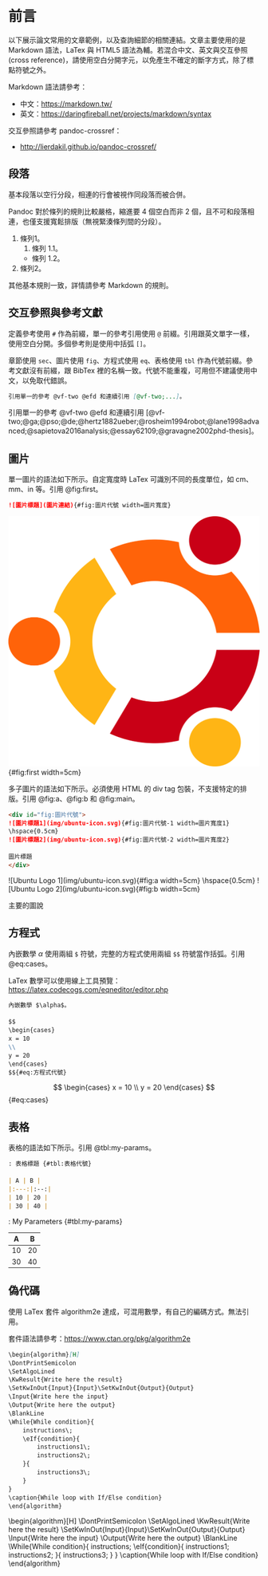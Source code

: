 # 前言

以下展示論文常用的文章範例，以及查詢細節的相關連結。文章主要使用的是 Markdown 語法，LaTex 與 HTML5 語法為輔。若混合中文、英文與交互參照 (cross reference)，請使用空白分開字元，以免產生不確定的斷字方式，除了標點符號之外。

Markdown 語法請參考：

+ 中文：<https://markdown.tw/>
+ 英文：<https://daringfireball.net/projects/markdown/syntax>

交互參照請參考 pandoc-crossref：

+ <http://lierdakil.github.io/pandoc-crossref/>

## 段落

基本段落以空行分段，相連的行會被視作同段落而被合併。

Pandoc 對於條列的規則比較嚴格，縮進要 4 個空白而非 2 個，且不可和段落相連，也僅支援寬鬆排版（無視緊湊條列間的分段）。

1. 條列1。
    1. 條列 1.1。
    + 條列 1.2。
1. 條列2。

其他基本規則一致，詳情請參考 Markdown 的規則。

## 交互參照與參考文獻

定義參考使用 `#` 作為前綴，單一的參考引用使用 `@` 前綴。引用跟英文單字一樣，使用空白分開。多個參考則是使用中括弧 `[]`。

章節使用 `sec`、圖片使用 `fig`、方程式使用 `eq`、表格使用 `tbl` 作為代號前綴。參考文獻沒有前綴，跟 BibTex 裡的名稱一致。代號不能重複，可用但不建議使用中文，以免取代錯誤。

```markdown
引用單一的參考 @vf-two @efd 和連續引用 [@vf-two;...]。
```

引用單一的參考 @vf-two @efd 和連續引用 [@vf-two;@ga;@pso;@de;@hertz1882ueber;@rosheim1994robot;@lane1998advanced;@sapietova2016analysis;@essay62109;@gravagne2002phd-thesis]。

## 圖片

單一圖片的語法如下所示。自定寬度時 LaTex 可識別不同的長度單位，如 cm、mm、in 等。引用 @fig:first。

```markdown
![圖片標題](圖片連結){#fig:圖片代號 width=圖片寬度}
```

![Ubuntu Logo 1](img/ubuntu-icon.svg){#fig:first width=5cm}

多子圖片的語法如下所示。必須使用 HTML 的 div tag 包裝，不支援特定的排版。引用 @fig:a、@fig:b 和 @fig:main。

```markdown
<div id="fig:圖片代號">
![圖片標題1](img/ubuntu-icon.svg){#fig:圖片代號-1 width=圖片寬度1}
\hspace{0.5cm}
![圖片標題2](img/ubuntu-icon.svg){#fig:圖片代號-2 width=圖片寬度2}

圖片標題
</div>
```

<div id="fig:main">
![Ubuntu Logo 1](img/ubuntu-icon.svg){#fig:a width=5cm}
\hspace{0.5cm}
![Ubuntu Logo 2](img/ubuntu-icon.svg){#fig:b width=5cm}

主要的圖說
</div>

## 方程式

內嵌數學 $\alpha$ 使用兩組 `$` 符號，完整的方程式使用兩組 `$$` 符號當作括弧。引用 @eq:cases。

LaTex 數學可以使用線上工具預覽：<https://latex.codecogs.com/eqneditor/editor.php>

```markdown
內嵌數學 $\alpha$。

$$
\begin{cases}
x = 10
\\
y = 20
\end{cases}
$${#eq:方程式代號}
```

$$
\begin{cases}
x = 10
\\
y = 20
\end{cases}
$${#eq:cases}

## 表格

表格的語法如下所示。引用 @tbl:my-params。

```markdown
: 表格標題 {#tbl:表格代號}

| A | B |
|:---:|:--:|
| 10 | 20 |
| 30 | 40 |
```

: My Parameters {#tbl:my-params}

| A | B |
|:---:|:--:|
| 10 | 20 |
| 30 | 40 |

## 偽代碼

使用 LaTex 套件 algorithm2e 達成，可混用數學，有自己的編碼方式。無法引用。

套件語法請參考：<https://www.ctan.org/pkg/algorithm2e>

```markdown
\begin{algorithm}[H]
\DontPrintSemicolon
\SetAlgoLined
\KwResult{Write here the result}
\SetKwInOut{Input}{Input}\SetKwInOut{Output}{Output}
\Input{Write here the input}
\Output{Write here the output}
\BlankLine
\While{While condition}{
    instructions\;
    \eIf{condition}{
        instructions1\;
        instructions2\;
    }{
        instructions3\;
    }
}
\caption{While loop with If/Else condition}
\end{algorithm}
```

\begin{algorithm}[H]
\DontPrintSemicolon
\SetAlgoLined
\KwResult{Write here the result}
\SetKwInOut{Input}{Input}\SetKwInOut{Output}{Output}
\Input{Write here the input}
\Output{Write here the output}
\BlankLine
\While{While condition}{
    instructions\;
    \eIf{condition}{
        instructions1\;
        instructions2\;
    }{
        instructions3\;
    }
}
\caption{While loop with If/Else condition}
\end{algorithm}
